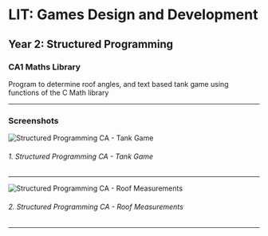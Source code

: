 # LIT: Games Design and Development
## Year 2: Structured Programming
### CA1 Maths Library

Program to determine roof angles, and text based tank game using functions of the C Math library

---

### Screenshots


![Structured Programming CA - Tank Game](https://raw.githubusercontent.com/joeaoregan/LIT-Yr3-S3-StructuredProgramming/master/Screenshots/ca1-1-TankGame.png "1. Tank Game")
###### 1. Structured Programming CA - Tank Game

---

![Structured Programming CA - Roof Measurements](https://raw.githubusercontent.com/joeaoregan/LIT-Yr3-S3-StructuredProgramming/master/Screenshots/ca1-2-RoofMeasurements.png "2. Roof Measurements")
###### 2. Structured Programming CA - Roof Measurements

---
